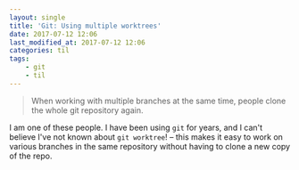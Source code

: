 ```yaml
---
layout: single
title: 'Git: Using multiple worktrees'
date: 2017-07-12 12:06
last_modified_at: 2017-07-12 12:06
categories: til
tags:
    - git
    - til
---
```


> When working with multiple branches at the same time, people clone the whole
> git repository again.

I am one of these people. I have been using `git` for years, and I can't believe
I've not known about `git worktree`! – this makes it easy to work on various
branches in the same repository without having to clone a new copy of the repo.
